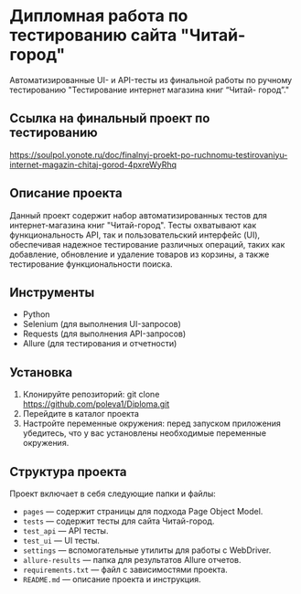 # Дипломная работа по тестированию сайта "Читай-город"

Автоматизированные UI- и API-тесты из финальной работы по ручному тестированию  "Тестирование интернет магазина книг “Читай- город”."

## Сcылка на финальный проект по тестированию
https://soulpol.yonote.ru/doc/finalnyj-proekt-po-ruchnomu-testirovaniyu-internet-magazin-chitaj-gorod-4pxreWyRhq

## Описание проекта
Данный проект содержит набор автоматизированных тестов для интернет-магазина книг "Читай-город". Тесты охватывают как функциональность API, так и пользовательский интерфейс (UI), обеспечивая надежное тестирование различных операций, таких как добавление, обновление и удаление товаров из корзины, а также тестирование функциональности поиска.

## Инструменты
- Python
- Selenium (для выполнения UI-запросов)
- Requests (для выполнения API-запросов)
- Allure (для тестирования и отчетности)

## Установка
1. Клонируйте репозиторий:
git clone https://github.com/poleva1/Diploma.git
2. Перейдите в каталог проекта
3. Настройте переменные окружения: перед запуском приложения убедитесь, что у вас установлены необходимые переменные окружения.

## Структура проекта
Проект включает в себя следующие папки и файлы:
- `pages` — содержит страницы для подхода Page Object Model.
- `tests` — содержит тесты для сайта Читай-город.
- `test_api` — API тесты.
- `test_ui` — UI тесты.
- `settings` — вспомогательные утилиты для работы с WebDriver.
- `allure-results` — папка для результатов Allure отчетов.
- `requirements.txt` — файл с зависимостями проекта.
- `README.md` — описание проекта и инструкция.